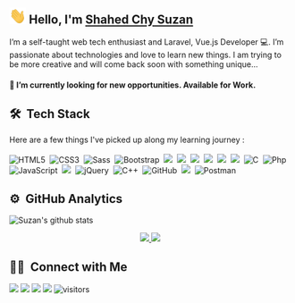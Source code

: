 ## <img src="https://raw.githubusercontent.com/ABSphreak/ABSphreak/master/gifs/Hi.gif" width="30px"> Hello, I'm [Shahed Chy Suzan](https://shahedchysuzan.xyz/)

I’m a self-taught web tech enthusiast and Laravel, Vue.js Developer 💻. I’m passionate about technologies and love to learn new things. I am trying to be more creative and will come back soon with something unique...

#### 🔭 I’m currently looking for new opportunities. Available for Work.

## 🛠 &nbsp;Tech Stack

Here are a few things I've picked up along my learning journey : <br><br>
![HTML5](https://img.shields.io/badge/-HTML5-%23E44D27?style=flat-square&logo=html5&logoColor=ffffff)&nbsp;
![CSS3](https://img.shields.io/badge/-CSS3-%231572B6?style=flat-square&logo=css3)&nbsp;
![Sass](https://img.shields.io/badge/-Sass-%23CC6699?style=flat-square&logo=sass&logoColor=ffffff)&nbsp;
![Bootstrap](https://img.shields.io/badge/-Bootstrap-563D7C?style=flat-square&logo=Bootstrap)&nbsp;
<img src="https://img.shields.io/badge/-MySQL-F29111?style=flat-square&logo=MySQL&logoColor=white"/>&nbsp;
<img src="https://img.shields.io/badge/-Laravel-F55247?style=flat-square&logo=Laravel&logoColor=white"/>&nbsp;
<img src="https://img.shields.io/badge/Vue.js-35495E?style=flat-square&logo=vue.js&logoColor=4FC08D"/>&nbsp;
<img src="https://img.shields.io/badge/Vuex%20-%231572B6.svg?&style=flat-square&logo=vue.js&logoColor=white"/>&nbsp;
<img src="https://img.shields.io/badge/Vuetify%20-%231572B6.svg?&style=flat-square&logo=vuetify&logoColor=white"/>&nbsp;
<img src="https://img.shields.io/badge/Nuxt.js%20-purple.svg?&style=flat-square&logo=nuxtjs&logoColor=white"/>&nbsp;
![C](https://img.shields.io/badge/-C-A8B9CC?style=flat-square&logo=c&logoColor=ffffff)&nbsp;
![Php](https://img.shields.io/badge/-php-394989?style=flat-square&logo=php)&nbsp;
![JavaScript](https://img.shields.io/badge/-JavaScript-%23F7DF1C?style=flat-square&logo=javascript&logoColor=000000&labelColor=%23F7DF1C&color=%23FFCE5A)&nbsp;
<img src="https://img.shields.io/badge/Wordpress%20-%231572B6.svg?&style=flat-square&logo=wordpress&logoColor=white"/>&nbsp;
![jQuery](https://img.shields.io/badge/jQuery-0769AD?style=flat-square&logo=jquery&logoColor=white)&nbsp;
![C++](https://img.shields.io/badge/C%2B%2B-00599C?style=flat-square&logo=c%2B%2B&logoColor=white)&nbsp;
![GitHub](https://img.shields.io/badge/-GitHub-414141?style=flat-square&logo=github)&nbsp;
<img src="https://img.shields.io/badge/-Visual%20Studio%20Code-007ACC?style=flat-square&logo=Visual%20Studio%20Code&logoColor=white"/>&nbsp;
![Postman](https://img.shields.io/badge/Postman-red?style=flat-square&logo=postman)&nbsp;

## ⚙️ &nbsp;GitHub Analytics

![Suzan's github stats](https://github-readme-stats.vercel.app/api?username=Shahed-Chy-Suzan&count_private=true&show_icons=true&theme=algolia&include_all_commits=true)
<p align="center">
<a href="https://github.com/Shahed-Chy-Suzan">
  <img height="180em" src="https://github-readme-stats-eight-theta.vercel.app/api?username=Shahed-Chy-Suzan&show_icons=true&theme=algolia&include_all_commits=true&count_private=true"/>
  <img height="180em" src="https://github-readme-stats-eight-theta.vercel.app/api/top-langs/?username=Shahed-Chy-Suzan&layout=compact&theme=algolia&include_all_commits=true&count_private=true&langs_count=8&hide=DIGITAL Command Language"/>
</a>
</p>


## 🤝🏻 &nbsp;Connect with Me

<a href="mailto:shahedchysuzan@gmail.com"><img src="https://img.shields.io/badge/-Mail Me-D14836?style=flat&logo=Gmail&logoColor=white"/></a>
<a href="https://facebook.com/Shahedchysuzan"><img src="https://img.shields.io/badge/-Facebook-1877F2?style=flat&logo=Facebook&logoColor=white"/></a>
<a href="https://www.instagram.com/shahed_chy_suzan/"><img src="https://img.shields.io/badge/-Instagram-E4405F?style=flat&logo=Instagram&logoColor=white"/></a>
<a href="https://shahedchysuzan.xyz/"><img src="https://img.shields.io/badge/Website-3b5998?style=flat-square&logo=google-chrome&logoColor=white"/></a>
![visitors](https://visitor-badge.laobi.icu/badge?page_id=Shahed-Chy-Suzan.Shahed-Chy-Suzan)

